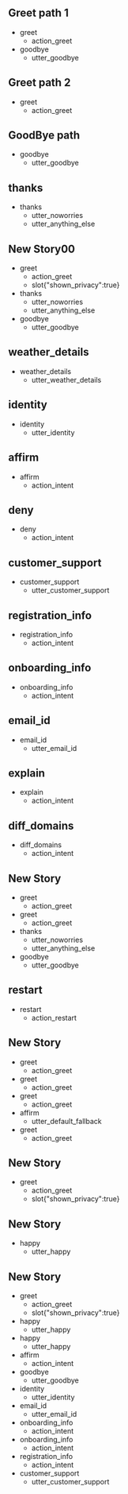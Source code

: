 ## Greet path 1
* greet
  - action_greet
* goodbye
  - utter_goodbye

## Greet path 2
* greet
  - action_greet

## GoodBye path 
* goodbye
  - utter_goodbye

## thanks
* thanks
    - utter_noworries
    - utter_anything_else

## New Story00

* greet
    - action_greet
    - slot{"shown_privacy":true}
* thanks
    - utter_noworries
    - utter_anything_else
* goodbye
    - utter_goodbye

## weather_details
* weather_details
    - utter_weather_details

## identity
* identity
    - utter_identity

## affirm 
* affirm
  - action_intent

## deny
* deny
  - action_intent

## customer_support
* customer_support
  - utter_customer_support

## registration_info
* registration_info
  - action_intent

## onboarding_info
* onboarding_info
  - action_intent

## email_id
* email_id
  - utter_email_id

## explain
* explain
  - action_intent

## diff_domains
* diff_domains
  - action_intent

## New Story
* greet
    - action_greet
* greet
    - action_greet
* thanks
    - utter_noworries
    - utter_anything_else
* goodbye
    - utter_goodbye

## restart
* restart
    - action_restart

## New Story

* greet
    - action_greet
* greet
    - action_greet
* greet
    - action_greet
* affirm
    - utter_default_fallback
* greet
    - action_greet

## New Story

* greet
    - action_greet
    - slot{"shown_privacy":true}

## New Story

* happy
    - utter_happy

## New Story

* greet
    - action_greet
    - slot{"shown_privacy":true}
* happy
    - utter_happy
* happy
    - utter_happy
* affirm
    - action_intent
* goodbye
    - utter_goodbye
* identity
    - utter_identity
* email_id
    - utter_email_id
* onboarding_info
    - action_intent
* onboarding_info
    - action_intent
* registration_info
    - action_intent
* customer_support
    - utter_customer_support
